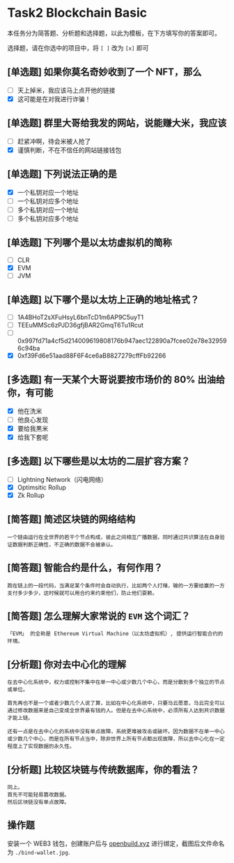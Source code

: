 # Task2 Blockchain Basic

本任务分为简答题、分析题和选择题，以此为模板，在下方填写你的答案即可。

选择题，请在你选中的项目中，将 `[ ]` 改为 `[x]` 即可

## [单选题] 如果你莫名奇妙收到了一个 NFT，那么

- [ ] 天上掉米，我应该马上点开他的链接
- [x] 这可能是在对我进行诈骗！

## [单选题] 群里大哥给我发的网站，说能赚大米，我应该

- [ ] 赶紧冲啊，待会米被人抢了
- [x] 谨慎判断，不在不信任的网站链接钱包

## [单选题] 下列说法正确的是

- [x] 一个私钥对应一个地址
- [ ] 一个私钥对应多个地址
- [ ] 多个私钥对应一个地址
- [ ] 多个私钥对应多个地址

## [单选题] 下列哪个是以太坊虚拟机的简称

- [ ] CLR
- [x] EVM
- [ ] JVM

## [单选题] 以下哪个是以太坊上正确的地址格式？

- [ ] 1A4BHoT2sXFuHsyL6bnTcD1m6AP9C5uyT1
- [ ] TEEuMMSc6zPJD36gfjBAR2GmqT6Tu1Rcut
- [ ] 0x997fd71a4cf5d214009619808176b947aec122890a7fcee02e78e329596c94ba
- [x] 0xf39Fd6e51aad88F6F4ce6aB8827279cffFb92266

## [多选题] 有一天某个大哥说要按市场价的 80% 出油给你，有可能

- [x] 他在洗米
- [ ] 他良心发现
- [x] 要给我黒米
- [x] 给我下套呢

## [多选题] 以下哪些是以太坊的二层扩容方案？

- [ ] Lightning Network（闪电网络）
- [x] Optimsitic Rollup
- [x] Zk Rollup

## [简答题] 简述区块链的网络结构

```
一个链由运行在全世界的若干个节点构成，彼此之间相互广播数据，同时通过共识算法在自身验证数据判断正确性，不正确的数据不会被承认。
```

## [简答题] 智能合约是什么，有何作用？

```
跑在链上的一段代码，当满足某个条件时会自动执行，比如两个人打赌，输的一方要给赢的一方支付多少多少，这时候就可以用合约来约束他们，防止他们耍赖。
```

## [简答题] 怎么理解大家常说的 `EVM` 这个词汇？

```
「EVM」 的全称是 Ethereum Virtual Machine（以太坊虚拟机）, 提供运行智能合约的环境。
```

## [分析题] 你对去中心化的理解

```
在去中心化系统中，权力或控制不集中在单一中心或少数几个中心，而是分散到多个独立的节点或单位。

首先再也不是一个或者少数几个人说了算，比如在中心化系统中，只要马云愿意，马云完全可以通过修改数据来是自己变成全世界最有钱的人。但是在去中心系统中，必须所有人达到共识数据才能上链。

还有一点是在去中心化的系统中没有单点故障，系统更难被攻击或破坏。因为数据不在单一中心或少数几个中心，而是在所有节点当中，除非世界上所有节点都出现故障，所以去中心化在一定程度上了实现数据的永久性。

```

## [分析题] 比较区块链与传统数据库，你的看法？

```
同上。
首先不可能轻易篡改数据。
然后区块链没有单点故障。
```

## 操作题

安装一个 WEB3 钱包，创建账户后与 [openbuild.xyz](https://openbuild.xyz/profile) 进行绑定，截图后文件命名为 `./bind-wallet.jpg`.
